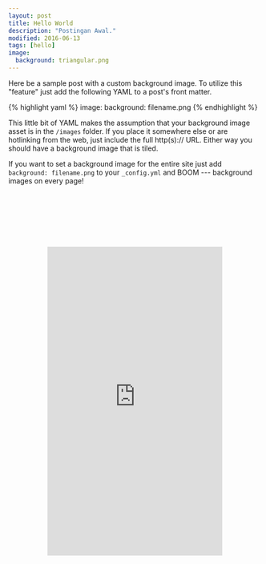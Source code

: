 ```yaml
---
layout: post
title: Hello World
description: "Postingan Awal."
modified: 2016-06-13
tags: [hello]
image:
  background: triangular.png
---
```


Here be a sample post with a custom background image. To utilize this "feature" just add the following YAML to a post's front matter.

{% highlight yaml %}
image:
  background: filename.png
{% endhighlight %}

This little bit of YAML makes the assumption that your background image asset is in the `/images` folder. If you place it somewhere else or are hotlinking from the web, just include the full http(s):// URL. Either way you should have a background image that is tiled.

If you want to set a background image for the entire site just add `background: filename.png` to your `_config.yml` and BOOM --- background images on every page!

<iframe style="background-image: url('/images/iphone6.png'); max-width: initial; padding: 93px 25px 95px 25px;  display:block; margin:auto;margin-top:30px; border:none;" src="http://atoz-chevara.github.io/places-app/" width="349" height="617" scrolling="no" class="lazy-hidden"></iframe>
